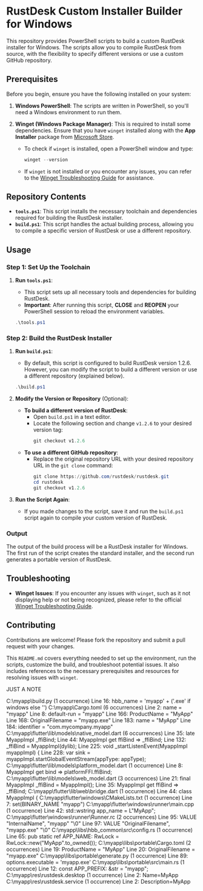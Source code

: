 # RustDesk Custom Installer Builder for Windows 

This repository provides PowerShell scripts to build a custom RustDesk installer for Windows. The scripts allow you to compile RustDesk from source, with the flexibility to specify different versions or use a custom GitHub repository.

## Prerequisites

Before you begin, ensure you have the following installed on your system:

1. **Windows PowerShell**: The scripts are written in PowerShell, so you'll need a Windows environment to run them.
2. **Winget (Windows Package Manager)**: This is required to install some dependencies. Ensure that you have `winget` installed along with the **App Installer** package from [Microsoft Store](https://apps.microsoft.com/detail/9nblggh4nns1?hl=en-us&gl=US).
 
   - To check if `winget` is installed, open a PowerShell window and type:
     ```powershell
     winget --version
     ```

   - If `winget` is not installed or you encounter any issues, you can refer to the [Winget Troubleshooting Guide](https://github.com/microsoft/winget-cli/blob/d68a1a69346e7ca16a5d07eef38a2c93172eb991/doc/troubleshooting/README.md#executing-winget-doesnt-display-help) for assistance.

## Repository Contents

- **`tools.ps1`**: This script installs the necessary toolchain and dependencies required for building the RustDesk installer.
- **`build.ps1`**: This script handles the actual building process, allowing you to compile a specific version of RustDesk or use a different repository.

## Usage

### Step 1: Set Up the Toolchain

1. **Run `tools.ps1`**:
   - This script sets up all necessary tools and dependencies for building RustDesk.
   - **Important**: After running this script, **CLOSE** and **REOPEN** your PowerShell session to reload the environment variables.

   ```powershell
   .\tools.ps1
   ```

### Step 2: Build the RustDesk Installer

1. **Run `build.ps1`**:
   - By default, this script is configured to build RustDesk version 1.2.6. However, you can modify the script to build a different version or use a different repository (explained below).

   ```powershell
   .\build.ps1
   ```

2. **Modify the Version or Repository** (Optional):
   - **To build a different version of RustDesk**:
     - Open `build.ps1` in a text editor.
     - Locate the following section and change `v1.2.6` to your desired version tag:
       ```powershell
       git checkout v1.2.6
       ```
   - **To use a different GitHub repository**:
     - Replace the original repository URL with your desired repository URL in the `git clone` command:
       ```powershell
       git clone https://github.com/rustdesk/rustdesk.git
       cd rustdesk
       git checkout v1.2.6
       ```

3. **Run the Script Again**:
   - If you made changes to the script, save it and run the `build.ps1` script again to compile your custom version of RustDesk.

### Output

The output of the build process will be a RustDesk installer for Windows. The first run of the script creates the standard installer, and the second run generates a portable version of RustDesk.

## Troubleshooting

- **Winget Issues**: If you encounter any issues with `winget`, such as it not displaying help or not being recognized, please refer to the official [Winget Troubleshooting Guide](https://github.com/microsoft/winget-cli/blob/d68a1a69346e7ca16a5d07eef38a2c93172eb991/doc/troubleshooting/README.md#executing-winget-doesnt-display-help).

## Contributing

Contributions are welcome! Please fork the repository and submit a pull request with your changes.

This `README.md` covers everything needed to set up the environment, run the scripts, customize the build, and troubleshoot potential issues. It also includes references to the necessary prerequisites and resources for resolving issues with `winget`.



JUST A NOTE

C:\myapp\build.py (1 occurrence)
    Line 16: hbb_name = 'myapp' + ('.exe' if windows else '')
C:\myapp\Cargo.toml (6 occurrences)
    Line 2: name = "myapp"
    Line 8: default-run = "myapp"
    Line 166: ProductName = "MyApp"
    Line 168: OriginalFilename = "myapp.exe"
    Line 183: name = "MyApp"
    Line 184: identifier = "com.mycompany.myapp"
C:\myapp\flutter\lib\models\native_model.dart (6 occurrences)
    Line 35:   late MyappImpl _ffiBind;
    Line 44:   MyappImpl get ffiBind => _ffiBind;
    Line 132:       _ffiBind = MyappImpl(dylib);
    Line 225:   void _startListenEvent(MyappImpl myappImpl) {
    Line 228:     var sink = myappImpl.startGlobalEventStream(appType: appType);
C:\myapp\flutter\lib\models\platform_model.dart (1 occurrence)
    Line 8: MyappImpl get bind => platformFFI.ffiBind;
C:\myapp\flutter\lib\models\web_model.dart (3 occurrences)
    Line 21:   final MyappImpl _ffiBind = MyappImpl();
    Line 35:   MyappImpl get ffiBind => _ffiBind;
C:\myapp\flutter\lib\web\bridge.dart (1 occurrence)
    Line 44: class MyappImpl {
C:\myapp\flutter\windows\CMakeLists.txt (1 occurrence)
    Line 7: set(BINARY_NAME "myapp")
C:\myapp\flutter\windows\runner\main.cpp (1 occurrence)
    Line 42:   std::wstring app_name = L"MyApp";
C:\myapp\flutter\windows\runner\Runner.rc (2 occurrences)
    Line 95:             VALUE "InternalName", "myapp" "\0"
    Line 97:             VALUE "OriginalFilename", "myapp.exe" "\0"
C:\myapp\libs\hbb_common\src\config.rs (1 occurrence)
    Line 65:     pub static ref APP_NAME: RwLock<String> = RwLock::new("MyApp".to_owned());
C:\myapp\libs\portable\Cargo.toml (2 occurrences)
    Line 19: ProductName = "MyApp"
    Line 20: OriginalFilename = "myapp.exe"
C:\myapp\libs\portable\generate.py (1 occurrence)
    Line 89:         options.executable = 'myapp.exe'
C:\myapp\libs\portable\src\main.rs (1 occurrence)
    Line 12: const APP_PREFIX: &str = "myapp";
C:\myapp\res\rustdesk.desktop (1 occurrence)
    Line 2: Name=MyApp
C:\myapp\res\rustdesk.service (1 occurrence)
    Line 2: Description=MyApp
